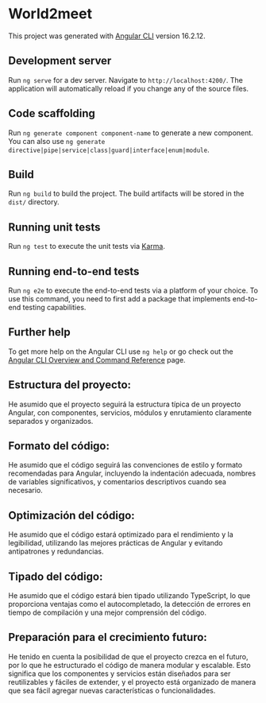 # World2meet

This project was generated with [Angular CLI](https://github.com/angular/angular-cli) version 16.2.12.

## Development server

Run `ng serve` for a dev server. Navigate to `http://localhost:4200/`. The application will automatically reload if you change any of the source files.

## Code scaffolding

Run `ng generate component component-name` to generate a new component. You can also use `ng generate directive|pipe|service|class|guard|interface|enum|module`.

## Build

Run `ng build` to build the project. The build artifacts will be stored in the `dist/` directory.

## Running unit tests

Run `ng test` to execute the unit tests via [Karma](https://karma-runner.github.io).

## Running end-to-end tests

Run `ng e2e` to execute the end-to-end tests via a platform of your choice. To use this command, you need to first add a package that implements end-to-end testing capabilities.

## Further help

To get more help on the Angular CLI use `ng help` or go check out the [Angular CLI Overview and Command Reference](https://angular.io/cli) page.


## Estructura del proyecto: 

He asumido que el proyecto seguirá la estructura típica de un proyecto Angular, con componentes, servicios, módulos y enrutamiento claramente separados y organizados.

## Formato del código: 

He asumido que el código seguirá las convenciones de estilo y formato recomendadas para Angular, incluyendo la indentación adecuada, nombres de variables significativos, y comentarios descriptivos cuando sea necesario.

## Optimización del código: 

He asumido que el código estará optimizado para el rendimiento y la legibilidad, utilizando las mejores prácticas de Angular y evitando antipatrones y redundancias.

## Tipado del código: 

He asumido que el código estará bien tipado utilizando TypeScript, lo que proporciona ventajas como el autocompletado, la detección de errores en tiempo de compilación y una mejor comprensión del código.

## Preparación para el crecimiento futuro: 

He tenido en cuenta la posibilidad de que el proyecto crezca en el futuro, por lo que he estructurado el código de manera modular y escalable. Esto significa que los componentes y servicios están diseñados para ser reutilizables y fáciles de extender, y el proyecto está organizado de manera que sea fácil agregar nuevas características o funcionalidades.